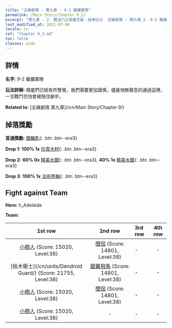 ```yaml
---
title: "主線劇情 - 第九章 - 9-2 僱傭軍隊"
permalink: /Main Story/Chapter 9_2/
excerpt: "第九章 - 2. 魔法门之英雄无敌：战争纪元  主線劇情 - 第九章_2. 9-2 僱傭軍隊"
last_modified_at: 2021-07-06
locale: cn
ref: "Chapter 9_2.md"
toc: false
classes: wide
---
```


## 詳情

 **名字:** 9-2 僱傭軍隊

 **玩法詳解:** 精靈們已經有所警覺，我們需要更加謹慎，儘量悄無聲息的通過這裡，一旦戰鬥恐怕會被拖住腳步。

 **Related to:** [主線劇情 第九章](/cn/Main Story/Chapter 9/)

## 掉落獎勵

 **首通獎勵:** [銀鑰匙](/cn/Items/con_693/){: .btn .btn--era3}

 **Drop 1:** **100% 1x** [珍貴木材](/cn/Items/mat_27/){: .btn .btn--era3}

 **Drop 2:** **60% 0x** [精美水銀](/cn/Items/mat_21/){: .btn .btn--era3}, **40% 1x** [精美水銀](/cn/Items/mat_21/){: .btn .btn--era3}

 **Drop 3:** **100% 1x** [法術卷軸](/cn/Items/con_694/){: .btn .btn--era3}


## Fight against Team
 **Hero:** h_Adelaide

 **Team:**


  | 1st row | 2nd row | 3rd row | 4th row |
  |:----:|:----:|:----|:----:|
  | [小樹人](/cn/units/Treant/) (Score: 15020, Level:38)  | [僧侶](/cn/units/Monk/) (Score: 14801, Level:38)  | - | - |
  | [枯木衛士](/cn/units/Dendroid Guard/) (Score: 21755, Level:38)  | [銀翼飛馬](/cn/units/Pegasus/) (Score: 14801, Level:38)  | - | - |
  | [小樹人](/cn/units/Treant/) (Score: 15020, Level:38)  | [僧侶](/cn/units/Monk/) (Score: 14801, Level:38)  | - | - |
  | [小樹人](/cn/units/Treant/) (Score: 15020, Level:38)  | - | - | - |


